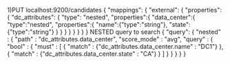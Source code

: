 1)PUT localhost:9200/candidates
{
  "mappings": {
    "external": {
      "properties": {
        "dc_attributes": {
          "type": "nested",
          "properties":{
          	"data_center":{
          		"type":"nested",
          		"properties":{
          			"name":{"type":"string"},
          			"state":{"type":"string"}
          		}
          	}
          }
        }
      }
    }
  }
}
NESTED query to search
{
    "query": {
        "nested" : {
            "path" : "dc_attributes.data_center",
            "score_mode" : "avg",
            "query" : {
                "bool" : {
                    "must" : [
                    { "match" : {"dc_attributes.data_center.name" : "DC1"} },
                    { "match" : {"dc_attributes.data_center.state" : "CA"} }
                    ]
                }
            }
        }
    }
}